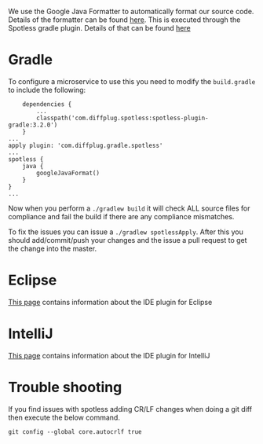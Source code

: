 We use the Google Java Formatter to automatically format our source code. Details of the formatter can be found [here](https://github.com/google/google-java-format). This is executed through the Spotless gradle plugin. Details of that can be found [here](https://github.com/diffplug/spotless)

# Gradle

To configure a microservice to use this you need to modify the `build.gradle` to include the following:

```
    dependencies {
        ...
        classpath('com.diffplug.spotless:spotless-plugin-gradle:3.2.0')
    }
...
apply plugin: 'com.diffplug.gradle.spotless'
...
spotless {
    java {
        googleJavaFormat()
    }
}
...

```

Now when you perform a `./gradlew build` it will check ALL source files for compliance and fail the build if there are any compliance mismatches.

To fix the issues you can issue a `./gradlew spotlessApply`. After this you should add/commit/push your changes and the issue a pull request to get the change into the master.

# Eclipse
[This page](https://github.com/google/google-java-format) contains information about the IDE plugin for Eclipse
# IntelliJ
[This page](https://github.com/google/google-java-format) contains information about the IDE plugin for IntelliJ
# Trouble shooting
If you find issues with spotless adding CR/LF changes when doing a git diff then execute the below command.

`git config --global core.autocrlf true`